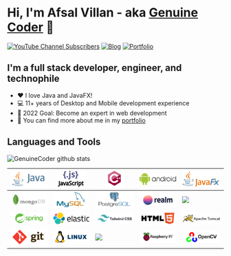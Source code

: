 # Hi, I'm Afsal Villan - aka [Genuine Coder][youtube] 👋 


[![YouTube Channel Subscribers](https://img.shields.io/youtube/channel/subscribers/UCCXbhmjID-T2I0KfuDPbi6A?logo=youtube&logoColor=red&style=for-the-badge)][youtube]
[![Blog](https://img.shields.io/website?label=genuinecoder.com&style=for-the-badge&url=https%3A%2F%2Fgenuinecoder.com)](https://genuinecoder.com)
[![Portfolio](https://img.shields.io/website?label=afsalv.com&style=for-the-badge&url=https%3A%2F%2Fafsalv.com)](https://afsalv.com)

## I'm a full stack developer, engineer, and technophile

- :heart: I love Java and JavaFX!
- :computer: 11+ years of Desktop and Mobile development experience
- 🌱 2022 Goal: Become an expert in web development
- :link: You can find more about me in my [portfolio][website]

## Languages and Tools
<p>
  <img width="55%" align="centre" alt="GenuineCoder github stats" src="https://github-readme-stats.vercel.app/api?username=afsalashyana&show_icons=true&hide=contribs,prs,issues&count_private=true&theme=dracula" />
</p>

| <img src="img/java.png">  | <img src="img/javascript.png"> | <img src="img/cplusplus-updated.png"> | <img src="img/android.png"> | <img src="img/javafx.png"> |
| ------------------------- | --------- | ------- | ------ | ------ |
| <img src="img/mongodb.png"> | <img src="img/mysql.png"> |  <img src="img/postgresql.png"> |  <img src="img/realm_db.png"> | <img width="120px" src="https://www.vectorlogo.zone/logos/redis/redis-ar21.svg"> | 
| <img src="img/spring.png"> | <img src="img/elastic.png"> | <img src="img/tailwind.png">  | <img src="img/html5.png"> |  <img src="img/tomcat.png"> |
| <img src="img/git.png"> | <img src="img/linux.png"> | <img width="120px" src="https://www.vectorlogo.zone/logos/gnu_bash/gnu_bash-ar21.svg"> | <img src="img/raspberrypi.png"> | <img src="img/opencv.png"> |

[website]: https://afsalv.com/
[blog]: https://genuinecoder.com/
[youtube]: https://www.youtube.com/c/GenuineCoder
[instagram]: instagram.com/afsalashyana/
[linkedin]: https://www.linkedin.com/in/muhammedafsalvillan/
